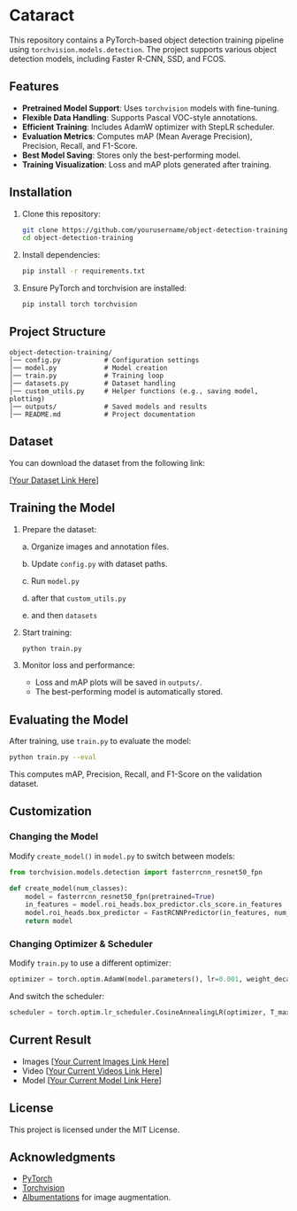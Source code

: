 # Cataract

This repository contains a PyTorch-based object detection training pipeline using `torchvision.models.detection`. The project supports various object detection models, including Faster R-CNN, SSD, and FCOS.

## Features
- **Pretrained Model Support**: Uses `torchvision` models with fine-tuning.
- **Flexible Data Handling**: Supports Pascal VOC-style annotations.
- **Efficient Training**: Includes AdamW optimizer with StepLR scheduler.
- **Evaluation Metrics**: Computes mAP (Mean Average Precision), Precision, Recall, and F1-Score.
- **Best Model Saving**: Stores only the best-performing model.
- **Training Visualization**: Loss and mAP plots generated after training.

## Installation

1. Clone this repository:
   ```sh
   git clone https://github.com/yourusername/object-detection-training.git
   cd object-detection-training
   ```
2. Install dependencies:
   ```sh
   pip install -r requirements.txt
   ```
3. Ensure PyTorch and torchvision are installed:
   ```sh
   pip install torch torchvision
   ```

## Project Structure
```
object-detection-training/
│── config.py           # Configuration settings
│── model.py            # Model creation
│── train.py            # Training loop
│── datasets.py         # Dataset handling
│── custom_utils.py     # Helper functions (e.g., saving model, plotting)
│── outputs/            # Saved models and results
│── README.md           # Project documentation
```

## Dataset

You can download the dataset from the following link:

[[Your Dataset Link Here](https://drive.google.com/drive/folders/1SDd7RRkTR6-qAKhGqUUudZp0FwaHxaBd?usp=sharing)]

## Training the Model

1. Prepare the dataset:

   a. Organize images and annotation files.
   
   b. Update `config.py` with dataset paths.

   c. Run `model.py`

   d. after that `custom_utils.py`

   e. and then `datasets`

3. Start training:
   ```sh
   python train.py
   ```

4. Monitor loss and performance:
   - Loss and mAP plots will be saved in `outputs/`.
   - The best-performing model is automatically stored.

## Evaluating the Model

After training, use `train.py` to evaluate the model:
```sh
python train.py --eval
```
This computes mAP, Precision, Recall, and F1-Score on the validation dataset.

## Customization

### Changing the Model
Modify `create_model()` in `model.py` to switch between models:
```python
from torchvision.models.detection import fasterrcnn_resnet50_fpn

def create_model(num_classes):
    model = fasterrcnn_resnet50_fpn(pretrained=True)
    in_features = model.roi_heads.box_predictor.cls_score.in_features
    model.roi_heads.box_predictor = FastRCNNPredictor(in_features, num_classes)
    return model
```

### Changing Optimizer & Scheduler
Modify `train.py` to use a different optimizer:
```python
optimizer = torch.optim.AdamW(model.parameters(), lr=0.001, weight_decay=0.0005)
```
And switch the scheduler:
```python
scheduler = torch.optim.lr_scheduler.CosineAnnealingLR(optimizer, T_max=50)
```

## Current Result 
- Images
 [[Your Current Images Link Here](https://drive.google.com/drive/folders/115o8JUMa-L8Uw3hDuYzDc9IRUg3_U_KY?usp=sharing)] 
- Video
  [[Your Current Videos Link Here](https://drive.google.com/drive/folders/1YyFjdbCpXENRFIiicaj6gtG1BxzjaWg9?usp=sharing)]
- Model
  [[Your Current Model Link Here](https://drive.google.com/drive/folders/1NAp8JGcUZUDB2LvVDNZ1jqWVthen3Xdz?usp=sharing)]
  

## License
This project is licensed under the MIT License.

## Acknowledgments
- [PyTorch](https://pytorch.org/)
- [Torchvision](https://pytorch.org/vision/stable/index.html)
- [Albumentations](https://albumentations.ai/) for image augmentation.
